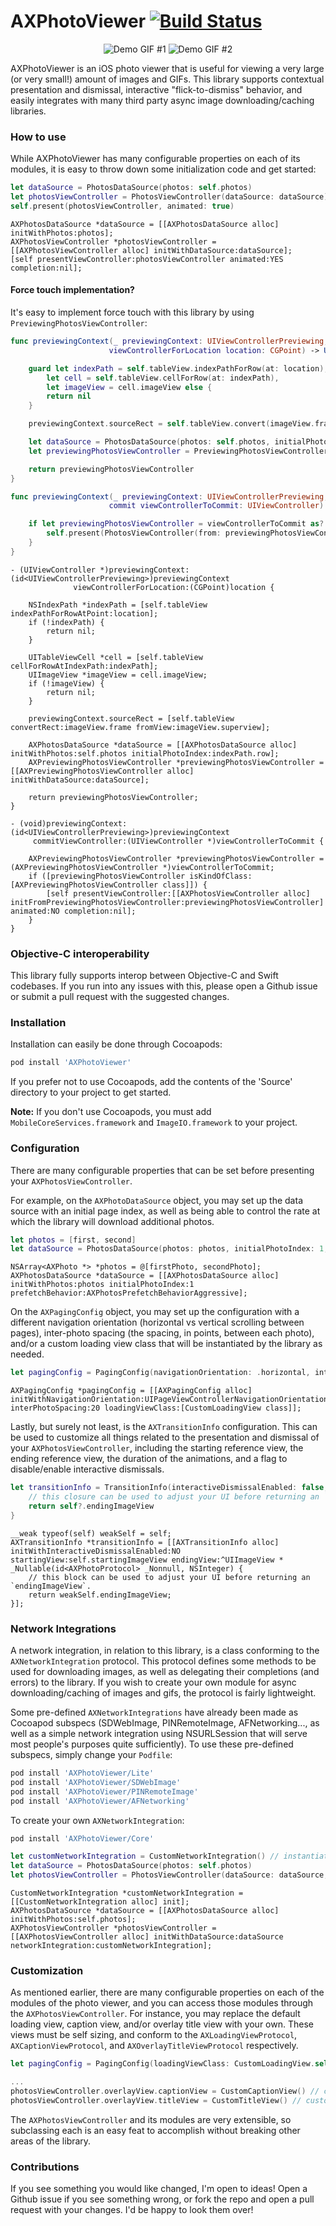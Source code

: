 # AXPhotoViewer [![Build Status](https://travis-ci.org/alexhillc/AXPhotoViewer.svg?branch=master)](https://travis-ci.org/alexhillc/AXPhotoViewer)

<p align="center">
  <img src="http://i.imgur.com/Y3ovA03.gif" alt="Demo GIF #1"/>
  <img src="http://i.imgur.com/CCs0TzM.gif" alt="Demo GIF #2"/>
</p>

AXPhotoViewer is an iOS photo viewer that is useful for viewing a very large (or very small!) amount of images and GIFs. This library supports contextual presentation and dismissal, interactive "flick-to-dismiss" behavior, and easily integrates with many third party async image downloading/caching libraries.

### How to use
While AXPhotoViewer has many configurable properties on each of its modules, it is easy to throw down some initialization code and get started:

```swift
let dataSource = PhotosDataSource(photos: self.photos)
let photosViewController = PhotosViewController(dataSource: dataSource)
self.present(photosViewController, animated: true)
```

```objc
AXPhotosDataSource *dataSource = [[AXPhotosDataSource alloc] initWithPhotos:photos];
AXPhotosViewController *photosViewController = [[AXPhotosViewController alloc] initWithDataSource:dataSource];
[self presentViewController:photosViewController animated:YES completion:nil];
```
#### Force touch implementation?
It's easy to implement force touch with this library by using `PreviewingPhotosViewController`:

```swift
func previewingContext(_ previewingContext: UIViewControllerPreviewing,
                      viewControllerForLocation location: CGPoint) -> UIViewController? {

    guard let indexPath = self.tableView.indexPathForRow(at: location),
        let cell = self.tableView.cellForRow(at: indexPath),
        let imageView = cell.imageView else {
        return nil
    }

    previewingContext.sourceRect = self.tableView.convert(imageView.frame, from: imageView.superview)

    let dataSource = PhotosDataSource(photos: self.photos, initialPhotoIndex: indexPath.row)
    let previewingPhotosViewController = PreviewingPhotosViewController(dataSource: dataSource)

    return previewingPhotosViewController
}

func previewingContext(_ previewingContext: UIViewControllerPreviewing,
                      commit viewControllerToCommit: UIViewController) {

    if let previewingPhotosViewController = viewControllerToCommit as? PreviewingPhotosViewController {
        self.present(PhotosViewController(from: previewingPhotosViewController), animated: false)
    }
}
```

```objc
- (UIViewController *)previewingContext:(id<UIViewControllerPreviewing>)previewingContext
              viewControllerForLocation:(CGPoint)location {

    NSIndexPath *indexPath = [self.tableView indexPathForRowAtPoint:location];
    if (!indexPath) {
        return nil;
    }

    UITableViewCell *cell = [self.tableView cellForRowAtIndexPath:indexPath];
    UIImageView *imageView = cell.imageView;
    if (!imageView) {
        return nil;
    }

    previewingContext.sourceRect = [self.tableView convertRect:imageView.frame fromView:imageView.superview];

    AXPhotosDataSource *dataSource = [[AXPhotosDataSource alloc] initWithPhotos:self.photos initialPhotoIndex:indexPath.row];
    AXPreviewingPhotosViewController *previewingPhotosViewController = [[AXPreviewingPhotosViewController alloc] initWithDataSource:dataSource];

    return previewingPhotosViewController;
}

- (void)previewingContext:(id<UIViewControllerPreviewing>)previewingContext
     commitViewController:(UIViewController *)viewControllerToCommit {

    AXPreviewingPhotosViewController *previewingPhotosViewController = (AXPreviewingPhotosViewController *)viewControllerToCommit;
    if ([previewingPhotosViewController isKindOfClass:[AXPreviewingPhotosViewController class]]) {
        [self presentViewController:[[AXPhotosViewController alloc] initFromPreviewingPhotosViewController:previewingPhotosViewController] animated:NO completion:nil];
    }
}
```

### Objective-C interoperability
This library fully supports interop between Objective-C and Swift codebases. If you run into any issues with this, please open a Github issue or submit a pull request with the suggested changes.

### Installation
Installation can easily be done through Cocoapods:
```ruby
pod install 'AXPhotoViewer'
```
If you prefer not to use Cocoapods, add the contents of the 'Source' directory to your project to get started.

**Note:** If you don't use Cocoapods, you must add `MobileCoreServices.framework` and `ImageIO.framework` to your project.

### Configuration
There are many configurable properties that can be set before presenting your `AXPhotosViewController`.

For example, on the `AXPhotoDataSource` object, you may set up the data source with an initial page index, as well as being able to control the rate at which the library will download additional photos.

```swift
let photos = [first, second]
let dataSource = PhotosDataSource(photos: photos, initialPhotoIndex: 1, prefetchBehavior: .aggressive)
```

```objc
NSArray<AXPhoto *> *photos = @[firstPhoto, secondPhoto];
AXPhotosDataSource *dataSource = [[AXPhotosDataSource alloc] initWithPhotos:photos initialPhotoIndex:1 prefetchBehavior:AXPhotosPrefetchBehaviorAggressive];
```

On the `AXPagingConfig` object, you may set up the configuration with a different navigation orientation (horizontal vs vertical scrolling between pages), inter-photo spacing (the spacing, in points, between each photo), and/or a custom loading view class that will be instantiated by the library as needed.

```swift
let pagingConfig = PagingConfig(navigationOrientation: .horizontal, interPhotoSpacing: 20, loadingViewClass: CustomLoadingView.self)
```

```objc
AXPagingConfig *pagingConfig = [[AXPagingConfig alloc] initWithNavigationOrientation:UIPageViewControllerNavigationOrientationHorizontal interPhotoSpacing:20 loadingViewClass:[CustomLoadingView class]];
```

Lastly, but surely not least, is the `AXTransitionInfo` configuration. This can be used to customize all things related to the presentation and dismissal of your `AXPhotosViewController`, including the starting reference view, the ending reference view, the duration of the animations, and a flag to disable/enable interactive dismissals.

```swift
let transitionInfo = TransitionInfo(interactiveDismissalEnabled: false, startingView: self.startingImageView) { [weak self] (photo, index) -> UIImageView? in
    // this closure can be used to adjust your UI before returning an `endingImageView`.
    return self?.endingImageView
}
```

```objc
__weak typeof(self) weakSelf = self;
AXTransitionInfo *transitionInfo = [[AXTransitionInfo alloc] initWithInteractiveDismissalEnabled:NO startingView:self.startingImageView endingView:^UIImageView * _Nullable(id<AXPhotoProtocol> _Nonnull, NSInteger) {
    // this block can be used to adjust your UI before returning an `endingImageView`.
    return weakSelf.endingImageView;
}];
```

### Network Integrations
A network integration, in relation to this library, is a class conforming to the `AXNetworkIntegration` protocol. This protocol defines some methods to be used for downloading images, as well as delegating their completions (and errors) to the library. If you wish to create your own module for async downloading/caching of images and gifs, the protocol is fairly lightweight.

Some pre-defined `AXNetworkIntegrations` have already been made as Cocoapod subspecs (SDWebImage, PINRemoteImage, AFNetworking..., as well as a simple network integration using NSURLSession that will serve most people's purposes quite sufficiently). To use these pre-defined subspecs, simply change your `Podfile`:

```ruby
pod install 'AXPhotoViewer/Lite'
pod install 'AXPhotoViewer/SDWebImage'
pod install 'AXPhotoViewer/PINRemoteImage'
pod install 'AXPhotoViewer/AFNetworking'
```

To create your own `AXNetworkIntegration`:
```ruby
pod install 'AXPhotoViewer/Core'
```
```swift
let customNetworkIntegration = CustomNetworkIntegration() // instantiate your custom network integration
let dataSource = PhotosDataSource(photos: self.photos)
let photosViewController = PhotosViewController(dataSource: dataSource, networkIntegration: customNetworkIntegration)
```

```objc
CustomNetworkIntegration *customNetworkIntegration = [[CustomNetworkIntegration alloc] init];
AXPhotosDataSource *dataSource = [[AXPhotosDataSource alloc] initWithPhotos:self.photos];
AXPhotosViewController *photosViewController = [[AXPhotosViewController alloc] initWithDataSource:dataSource networkIntegration:customNetworkIntegration];
```

### Customization
As mentioned earlier, there are many configurable properties on each of the modules of the photo viewer, and you can access those modules through the `AXPhotosViewController`. For instance, you may replace the default loading view, caption view, and/or overlay title view with your own. These views must be self sizing, and conform to the `AXLoadingViewProtocol`, `AXCaptionViewProtocol`, and `AXOverlayTitleViewProtocol` respectively.

```swift
let pagingConfig = PagingConfig(loadingViewClass: CustomLoadingView.self) // custom loading view class to be instantiated as necessary
```
```swift
...
photosViewController.overlayView.captionView = CustomCaptionView() // custom caption view
photosViewController.overlayView.titleView = CustomTitleView() // custom title view
```

The `AXPhotosViewController` and its modules are very extensible, so subclassing each is an easy feat to accomplish without breaking other areas of the library.

### Contributions
If you see something you would like changed, I'm open to ideas! Open a Github issue if you see something wrong, or fork the repo and open a pull request with your changes. I'd be happy to look them over!
